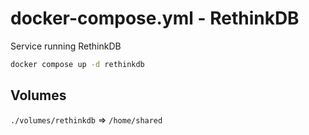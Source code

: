 # docker-compose.yml - RethinkDB

Service running RethinkDB

```bash
docker compose up -d rethinkdb
```

## Volumes

`./volumes/rethinkdb` => `/home/shared`
